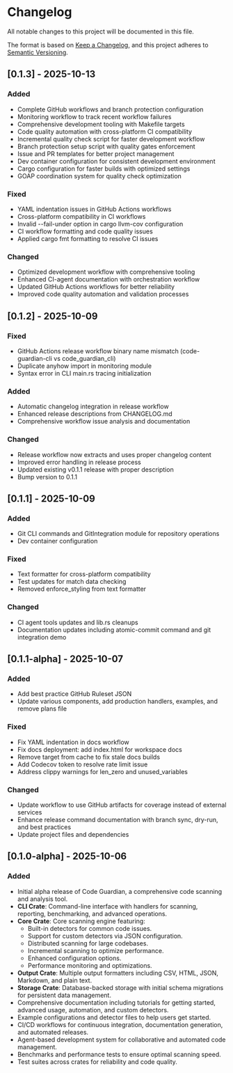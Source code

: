 # Changelog

All notable changes to this project will be documented in this file.

The format is based on [Keep a Changelog](https://keepachangelog.com/en/1.0.0/),
and this project adheres to [Semantic Versioning](https://semver.org/spec/v2.0.0.html).

## [0.1.3] - 2025-10-13

### Added
- Complete GitHub workflows and branch protection configuration
- Monitoring workflow to track recent workflow failures
- Comprehensive development tooling with Makefile targets
- Code quality automation with cross-platform CI compatibility
- Incremental quality check script for faster development workflow
- Branch protection setup script with quality gates enforcement
- Issue and PR templates for better project management
- Dev container configuration for consistent development environment
- Cargo configuration for faster builds with optimized settings
- GOAP coordination system for quality check optimization

### Fixed
- YAML indentation issues in GitHub Actions workflows
- Cross-platform compatibility in CI workflows
- Invalid --fail-under option in cargo llvm-cov configuration
- CI workflow formatting and code quality issues
- Applied cargo fmt formatting to resolve CI issues

### Changed
- Optimized development workflow with comprehensive tooling
- Enhanced CI-agent documentation with orchestration workflow
- Updated GitHub Actions workflows for better reliability
- Improved code quality automation and validation processes

## [0.1.2] - 2025-10-09

### Fixed
- GitHub Actions release workflow binary name mismatch (code-guardian-cli vs code_guardian_cli)
- Duplicate anyhow import in monitoring module
- Syntax error in CLI main.rs tracing initialization

### Added
- Automatic changelog integration in release workflow
- Enhanced release descriptions from CHANGELOG.md
- Comprehensive workflow issue analysis and documentation

### Changed
- Release workflow now extracts and uses proper changelog content
- Improved error handling in release process
- Updated existing v0.1.1 release with proper description
- Bump version to 0.1.1

## [0.1.1] - 2025-10-09

### Added
- Git CLI commands and GitIntegration module for repository operations
- Dev container configuration

### Fixed
- Text formatter for cross-platform compatibility
- Test updates for match data checking
- Removed enforce_styling from text formatter

### Changed
- CI agent tools updates and lib.rs cleanups
- Documentation updates including atomic-commit command and git integration demo

## [0.1.1-alpha] - 2025-10-07

### Added
- Add best practice GitHub Ruleset JSON
- Update various components, add production handlers, examples, and remove plans file

### Fixed
- Fix YAML indentation in docs workflow
- Fix docs deployment: add index.html for workspace docs
- Remove target from cache to fix stale docs builds
- Add Codecov token to resolve rate limit issue
- Address clippy warnings for len_zero and unused_variables

### Changed
- Update workflow to use GitHub artifacts for coverage instead of external services
- Enhance release command documentation with branch sync, dry-run, and best practices
- Update project files and dependencies

## [0.1.0-alpha] - 2025-10-06

### Added
- Initial alpha release of Code Guardian, a comprehensive code scanning and analysis tool.
- **CLI Crate**: Command-line interface with handlers for scanning, reporting, benchmarking, and advanced operations.
- **Core Crate**: Core scanning engine featuring:
  - Built-in detectors for common code issues.
  - Support for custom detectors via JSON configuration.
  - Distributed scanning for large codebases.
  - Incremental scanning to optimize performance.
  - Enhanced configuration options.
  - Performance monitoring and optimizations.
- **Output Crate**: Multiple output formatters including CSV, HTML, JSON, Markdown, and plain text.
- **Storage Crate**: Database-backed storage with initial schema migrations for persistent data management.
- Comprehensive documentation including tutorials for getting started, advanced usage, automation, and custom detectors.
- Example configurations and detector files to help users get started.
- CI/CD workflows for continuous integration, documentation generation, and automated releases.
- Agent-based development system for collaborative and automated code management.
- Benchmarks and performance tests to ensure optimal scanning speed.
- Test suites across crates for reliability and code quality.
